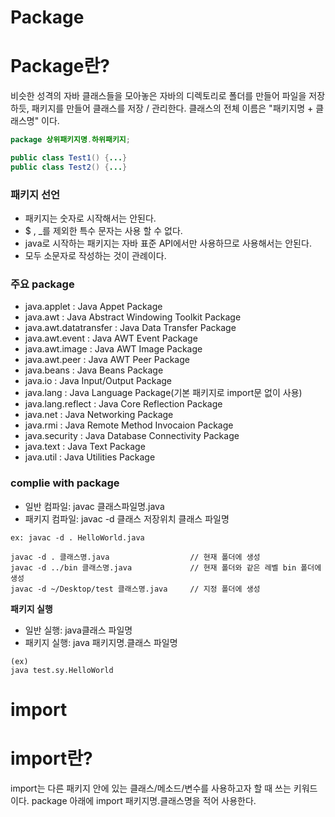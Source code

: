 # Package
# Package란?
비슷한 성격의 자바 클래스들을 모아놓은 자바의 디렉토리로
폴더를 만들어 파일을 저장하듯, 패키지를 만들어 클래스를 저장 / 관리한다.
클래스의 전체 이름은 "패키지명 + 클래스명" 이다.

```java
package 상위패키지명.하위패키지;

public class Test1() {...}
public class Test2() {...}
```

### 패키지 선언
- 패키지는 숫자로 시작해서는 안된다.
- $ , _를 제외한 특수 문자는 사용 할 수 없다.  
- java로 시작하는 패키지는 자바 표준 API에서만 사용하므로 사용해서는 안된다.
- 모두 소문자로 작성하는 것이 관례이다.

### 주요 package
- java.applet : Java Appet Package
- java.awt : Java Abstract Windowing Toolkit Package
- java.awt.datatransfer : Java Data Transfer Package
- java.awt.event : Java AWT Event Package
- java.awt.image : Java AWT Image Package
- java.awt.peer : Java AWT Peer Package
- java.beans : Java Beans Package
- java.io : Java Input/Output Package
- java.lang : Java Language Package(기본 패키지로 import문 없이 사용)
- java.lang.reflect : Java Core Reflection Package
- java.net : Java Networking Package
- java.rmi : Java Remote Method Invocaion Package
- java.security : Java Database Connectivity Package
- java.text : Java Text Package
- java.util : Java Utilities Package

### complie with package
- 일반 컴파일: javac 클래스파일명.java
- 패키지 컴파일: javac -d 클래스 저장위치 클래스 파일명
```
ex: javac -d . HelloWorld.java

javac -d . 클래스명.java                  // 현재 폴더에 생성
javac -d ../bin 클래스명.java             // 현재 폴더와 같은 레벨 bin 폴더에 생성
javac -d ~/Desktop/test 클래스명.java     // 지정 폴더에 생성
```
**패키지 실행**
- 일반 실행: java클래스 파일명
- 패키지 실행: java 패키지명.클래스 파일명
```
(ex)
java test.sy.HelloWorld
```

# import
# import란?
import는 다른 패키지 안에 있는 클래스/메소드/변수를 사용하고자 할 때 쓰는 키워드이다.
package 아래에 import 패키지명.클래스명을 적어 사용한다.


